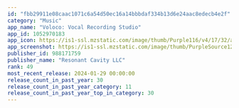 ```yaml
---
id: "fbb29911e08caac1071c6a54d50ec16a14bbbdaf334b13d6e24aac8edecb4e2f"
category: "Music"
app_name: "Voloco: Vocal Recording Studio"
app_id: 1052970183
app_icon: https://is1-ssl.mzstatic.com/image/thumb/Purple116/v4/17/32/a0/1732a0b1-010f-a6d3-d8c7-644d68762991/AppIcon-0-0-1x_U007emarketing-0-7-0-85-220.png/1024x1024bb.png
app_screenshot: https://is1-ssl.mzstatic.com/image/thumb/PurpleSource126/v4/44/e8/c0/44e8c015-b028-2565-6218-d0db74c1e88b/64ff6628-9c5e-4b0f-8ccb-4b381d4d456a_0_APP_IPHONE_65_0.jpg/1242x2688bb.png
publisher_id: 988171759
publisher_name: "Resonant Cavity LLC"
rank: 49
most_recent_release: 2024-01-29 00:00:00
release_count_in_past_year: 30
release_count_in_past_year_category: 11
release_count_in_past_year_top_in_category: 30
---
```

